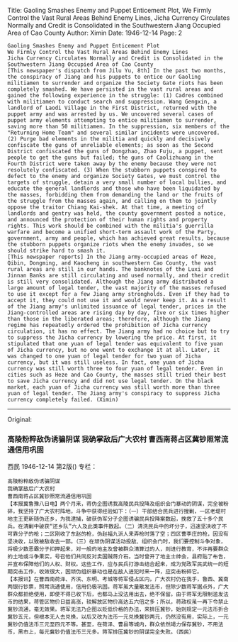 Title: Gaoling Smashes Enemy and Puppet Enticement Plot, We Firmly Control the Vast Rural Areas Behind Enemy Lines, Jicha Currency Circulates Normally and Credit is Consolidated in the Southwestern Jiang Occupied Area of Cao County
Author: Ximin
Date: 1946-12-14
Page: 2

    Gaoling Smashes Enemy and Puppet Enticement Plot
    We Firmly Control the Vast Rural Areas Behind Enemy Lines
    Jicha Currency Circulates Normally and Credit is Consolidated in the Southwestern Jiang Occupied Area of Cao County
    [This newspaper's dispatch from Jilu Yu, 8th] In the past two months, the conspiracy of Jiang and his puppets to entice our Gaoling militiamen to surrender and organize the Society Gate riots has been completely smashed. We have persisted in the vast rural areas and gained the following experience in the struggle: (1) Cadres combined with militiamen to conduct search and suppression. Wang Gengxin, a landlord of Laodi Village in the First District, returned with the puppet army and was arrested by us. We uncovered several cases of puppet army elements attempting to entice militiamen to surrender, saving more than 50 militiamen. In the suppression, six members of the "Returning Home Team" and several similar incidents were uncovered. (2) Purge bad elements in the militia and quickly and decisively confiscate the guns of unreliable elements; as soon as the Second District confiscated the guns of Dongzhao, Zhao Fuju, a puppet, sent people to get the guns but failed; the guns of Caolizhuang in the Fourth District were taken away by the enemy because they were not resolutely confiscated. (3) When the stubborn puppets conspired to defect to the enemy and organize Society Gates, we must control the targets of struggle, detain a very small number of local bullies, and educate the general landlords and those who have been liquidated by the masses, forbidding them from demanding the land or the fruits of the struggle from the masses again, and calling on them to jointly oppose the traitor Chiang Kai-shek. At that time, a meeting of landlords and gentry was held, the county government posted a notice, and announced the protection of their human rights and property rights. This work should be combined with the militia's guerrilla warfare and become a unified short-term assault work of the Party, government, army and people, which has achieved great results, because the stubborn puppets organize riots when the enemy invades, so we should strike hard to smash it.
    [This newspaper reports] In the Jiang army-occupied areas of Heze, Qibin, Dongming, and Kaocheng in southwestern Cao County, the vast rural areas are still in our hands. The banknotes of the Luxi and Jinnan Banks are still circulating and used normally, and their credit is still very consolidated. Although the Jiang army distributed a large amount of legal tender, the vast majority of the masses refused to use it except for a few Jiang army strongholds. Even if they had to accept it, they could not use it and would never keep it. As a result of the Jiang army's unlimited issuance of legal tender, prices in the Jiang-controlled areas are rising day by day, five or six times higher than those in the liberated areas; therefore, although the Jiang regime has repeatedly ordered the prohibition of Jicha currency circulation, it has no effect. The Jiang army had no choice but to try to suppress the Jicha currency by lowering the price. At first, it stipulated that one yuan of legal tender was equivalent to five yuan of Jicha currency, but no one went to exchange it at all. Later, it was changed to one yuan of legal tender for two yuan of Jicha currency, but it was still useless. In fact, one yuan of Jicha currency was still worth three to four yuan of legal tender. Even in cities such as Heze and Cao County, the masses still tried their best to save Jicha currency and did not use legal tender. On the black market, each yuan of Jicha currency was still worth more than three yuan of legal tender. The Jiang army's conspiracy to suppress Jicha currency completely failed. (Ximin)



<hr /> 

Original: 


### 高陵粉粹敌伪诱骗阴谋  我确掌敌后广大农村  曹西南蒋占区冀钞照常流通信用巩固
西民
1946-12-14
第2版()
专栏：

    高陵粉粹敌伪诱骗阴谋
    我确掌敌后广大农村
    曹西南蒋占区冀钞照常流通信用巩固
    【本报冀鲁豫八日电】两个月来，蒋伪企图诱我高陵民兵投降及组织会门暴动的阴谋，完全被粉碎，我坚持了广大农村阵地，斗争中获得经验如下：（一）干部结合民兵进行搜剿，一区老堤村地主王更新随伪还乡，为我逮捕，破获伪军分子企图诱骗民兵投降案数起，挽救了五十多个民兵。在清剿中破获“还乡队”六人及此类事件数起。（二）清洗民兵中的坏分子，迅速坚决收了不可靠分子的枪；二区刚收了东赵的枪，伪赵福九派人来弄枪时落了空；四区曹李庄的枪，因没有坚决收，以致被敌收去一部。（三）在顽伪阴谋活动投敌、组织会门时，我们要控制斗争对象，将极少数恶霸分子扣押起来，对一般的地主及曾被群众清算过的人，则进行教育，不许再要群众的土地或斗争果实，号召他们共同反对卖国贼蒋介石。当时曾开了地主士绅会，县府贴了布告，并宣布保障他们的人权、财权。这些工作，应与民兵打游击结合起来，成为党政军民武统一的短期突击工作，收效很大，因顽伪组织暴动也是在敌人进犯时来一阵，应突击粉碎它。
    【本报讯】在曹西南荷泽、齐滨、东明、考城等蒋军侵占区内，广大农村仍在我手，鲁西、冀南两银行钞票，照常流通使用，信用仍极巩固。蒋军虽大量散发法币，但除少数蒋军据点外，广大群众都拒绝使用，即使不得已收下后，也都马上没法用出去，绝不保留。由于蒋军无限制滥发法币的结果，蒋管区物价日益高涨，较解放区物价高达五六倍之多；所以，蒋政权虽一再下令禁止冀钞流通，毫无效果。蒋军无法乃企图以贬低价格的办法，来排压冀钞，始则规定一元法币折合冀钞五元，但根本无人去兑换，以后又改为法币一元兑换冀钞两元，仍然没有用，实际上，一元冀钞仍值法币三元至四元不等。甚至，在荷泽、曹县等城内，群众依然竭力保存冀钞，不用法币，黑市上，每元冀钞仍值法币三元多。蒋军排压冀钞的阴谋完全失败。（西民）
